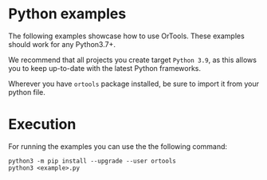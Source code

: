 # Python examples
The following examples showcase how to use OrTools.
These examples should work for any Python3.7+.

We recommend that all projects you create target `Python 3.9`,
as this allows you to keep up-to-date with the latest Python frameworks.

Wherever you have `ortools` package installed, be sure to import it from your python file.

# Execution
For running the examples you can use the the following command:
```shell
python3 -m pip install --upgrade --user ortools
python3 <example>.py
```
